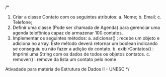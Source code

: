 /*

1. Criar a classe Contato com os seguintes atributos:
    a. Nome;
    b. Email;
    c. Telefone;
2. Definir uma classe (Pode ser chamada de Agenda) para gerenciar uma agenda telefônica capaz de armazenar 100 contatos.
3. Implementar os seguintes métodos:
    a. adicionar() : recebe um objeto e adiciona no array. Este método deverá
    retornar um boolean indicando se conseguiu ou não fazer a adição do
    contato.
    b. exibirContatos() : Imprimi uma String com os dados de todos os objetos
    contatos.
    c. remover() : remove da lista um contato pelo nome
    
  Ativadade para matéria de Estrutura de Dados II - UNESC
 */ 
